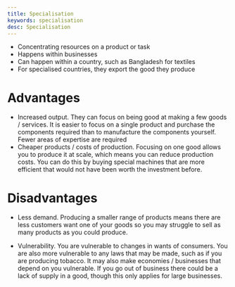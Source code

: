 ```yaml
---
title: Specialisation
keywords: specialisation
desc: Specialisation
---
```


- Concentrating resources on a product or task
- Happens within businesses
- Can happen within a country, such as Bangladesh for textiles
- For specialised countries, they export the good they produce

# Advantages #
- Increased output. They can focus on being good at making a few goods / services. It is easier to focus on a single product and purchase the components required than to manufacture the components yourself. Fewer areas of expertise are required
- Cheaper products / costs of production. Focusing on one good allows you to produce it at scale, which means you can reduce production costs. You can do this by buying special machines that are more efficient that would not have been worth the investment before.

# Disadvantages #
- Less demand. Producing a smaller range of products means there are less customers want one of your goods so you may struggle to sell as many products as you could produce.

- Vulnerability. You are vulnerable to changes in wants of consumers. You are also more vulnerable to any laws that may be made, such as if you are producing tobacco. It may also make economies / businesses that depend on you vulnerable. If you go out of business there could be a lack of supply in a good, though this only applies for large businesses.

